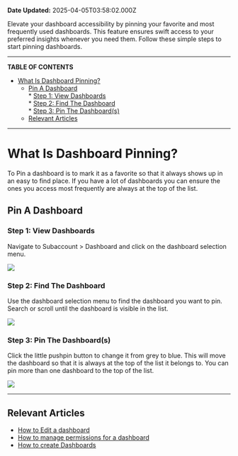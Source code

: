 **Date Updated:** 2025-04-05T03:58:02.000Z

Elevate your dashboard accessibility by pinning your favorite and most frequently used dashboards. This feature ensures swift access to your preferred insights whenever you need them. Follow these simple steps to start pinning dashboards.

---

**TABLE OF CONTENTS**

* [What Is Dashboard Pinning?](#What-Is-Dashboard-Pinning?)  
   * [Pin A Dashboard](#Pin-A-Dashboard)  
         * [Step 1: View Dashboards](#Step-1%3A-View-Dashboards)  
         * [Step 2: Find The Dashboard](#Step-2%3A-Find-The-Dashboard)  
         * [Step 3: Pin The Dashboard(s)](#Step-3%3A-Pin-The-Dashboard%28s%29)  
   * [Relevant Articles](#Relevant-Articles)

---

# **What Is Dashboard Pinning?**

  
To Pin a dashboard is to mark it as a favorite so that it always shows up in an easy to find place. If you have a lot of dashboards you can ensure the ones you access most frequently are always at the top of the list.

  
## **Pin A Dashboard**

  
### **Step 1: View Dashboards**

  
Navigate to Subaccount > Dashboard and click on the dashboard selection menu.

  
![](https://s3.amazonaws.com/cdn.freshdesk.com/data/helpdesk/attachments/production/155044573701/original/lGAZkOMsZlvikj4O4Uy8pMf_tqmFco1bGQ.png?1743805342)

  
### **Step 2: Find The Dashboard**

  
Use the dashboard selection menu to find the dashboard you want to pin. Search or scroll until the dashboard is visible in the list.

  
![](https://s3.amazonaws.com/cdn.freshdesk.com/data/helpdesk/attachments/production/155044573721/original/kVf8YRqVT03MJ9mP5QMGdCMW-irh5NvP0A.png?1743805467)

  
### **Step 3: Pin The Dashboard(s)**

  
Click the little pushpin button to change it from grey to blue. This will move the dashboard so that it is always at the top of the list it belongs to. You can pin more than one dashboard to the top of the list.

  
![](https://s3.amazonaws.com/cdn.freshdesk.com/data/helpdesk/attachments/production/155044573734/original/D8mmo8iMYC5olH6lC3nzsRualL7nC6eItg.png?1743805601)

---

## **Relevant Articles**

* [How to Edit a dashboard](https://help.gohighlevel.com/en/support/solutions/articles/155000001536)
* [How to manage permissions for a dashboard](https://help.gohighlevel.com/en/support/solutions/articles/155000001532)
* [How to create Dashboards](https://help.gohighlevel.com/en/support/solutions/articles/155000001531)

  
#   

###   